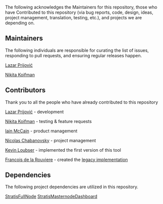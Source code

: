 The following acknowledges the Maintainers for this repository, those who have Contributed to this repository (via bug reports, code, design, ideas, project management, translation, testing, etc.), and projects we are depending on.

## Maintainers

The following individuals are responsible for curating the list of issues, responding to pull requests, and ensuring regular releases happen.

[Lazar Prijović](https://github.com/madrazzl3)

[Nikita Koifman](https://github.com/fr0stnk)

## Contributors

Thank you to all the people who have already contributed to this repository

[Lazar Prijović](https://github.com/madrazzl3) - development

[Nikita Koifman](https://github.com/fr0stnk) - testing & feature requests

[Iain McCain](https://github.com/StratisIain) - product management

[Nicolas Chabanovsky](https://github.com/chabanovsky) - project management

[Kevin Loubser](https://github.com/zeptin) - implemented the first version of this tool

[Francois de la Rouviere](https://github.com/fassadlr) - created the [legacy implementation](https://github.com/stratisproject/StratisFullNode/tree/master/src/Stratis.External.Masternodes)

## Dependencies

The following project dependencies are utilized in this repository.

[StratisFullNode](https://github.com/stratisproject/StratisFullNode.git)
[StratisMasternodeDashboard](https://github.com/stratisproject/StratisMasternodeDashboard)
